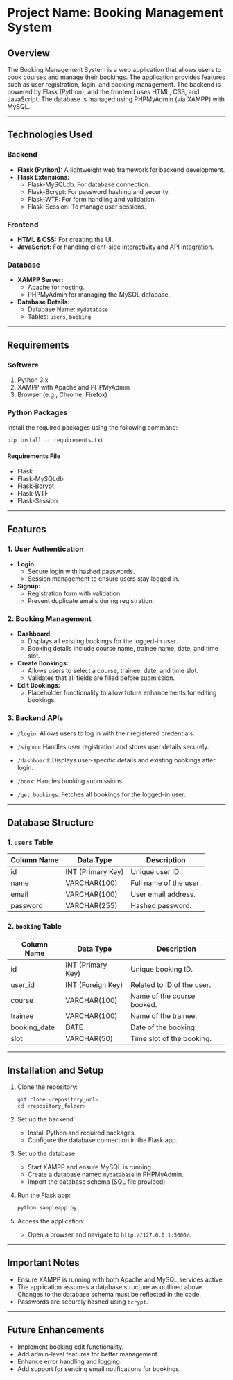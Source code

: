 # Project Name: Booking Management System

## Overview

The Booking Management System is a web application that allows users to book courses and manage their bookings. The application provides features such as user registration, login, and booking management. The backend is powered by Flask (Python), and the frontend uses HTML, CSS, and JavaScript. The database is managed using PHPMyAdmin (via XAMPP) with MySQL.

---

## Technologies Used

### Backend

- **Flask (Python):** A lightweight web framework for backend development.
- **Flask Extensions:**
  - Flask-MySQLdb: For database connection.
  - Flask-Bcrypt: For password hashing and security.
  - Flask-WTF: For form handling and validation.
  - Flask-Session: To manage user sessions.

### Frontend

- **HTML & CSS:** For creating the UI.
- **JavaScript:** For handling client-side interactivity and API integration.

### Database

- **XAMPP Server:**
  - Apache for hosting.
  - PHPMyAdmin for managing the MySQL database.
- **Database Details:**
  - Database Name: `mydatabase`
  - Tables: `users`, `booking`

---

## Requirements

### Software

1. Python 3.x
2. XAMPP with Apache and PHPMyAdmin
3. Browser (e.g., Chrome, Firefox)

### Python Packages

Install the required packages using the following command:

```bash
pip install -r requirements.txt
```

#### Requirements File

- Flask
- Flask-MySQLdb
- Flask-Bcrypt
- Flask-WTF
- Flask-Session

---

## Features

### 1. User Authentication

- **Login:**
  - Secure login with hashed passwords.
  - Session management to ensure users stay logged in.
- **Signup:**
  - Registration form with validation.
  - Prevent duplicate emails during registration.

### 2. Booking Management

- **Dashboard:**
  - Displays all existing bookings for the logged-in user.
  - Booking details include course name, trainee name, date, and time slot.
- **Create Bookings:**
  - Allows users to select a course, trainee, date, and time slot.
  - Validates that all fields are filled before submission.
- **Edit Bookings:**
  - Placeholder functionality to allow future enhancements for editing bookings.

### 3. Backend APIs

- `/login`: Allows users to log in with their registered credentials.

- `/signup`: Handles user registration and stores user details securely.

- `/dashboard`: Displays user-specific details and existing bookings after login.

- `/book`: Handles booking submissions.

- `/get_bookings`: Fetches all bookings for the logged-in user.

---

## Database Structure

### 1. `users` Table

| Column Name | Data Type         | Description            |
| ----------- | ----------------- | ---------------------- |
| id          | INT (Primary Key) | Unique user ID.        |
| name        | VARCHAR(100)      | Full name of the user. |
| email       | VARCHAR(100)      | User email address.    |
| password    | VARCHAR(255)      | Hashed password.       |

### 2. `booking` Table

| Column Name   | Data Type         | Description                |
| ------------- | ----------------- | -------------------------- |
| id            | INT (Primary Key) | Unique booking ID.         |
| user\_id      | INT (Foreign Key) | Related to ID of the user. |
| course        | VARCHAR(100)      | Name of the course booked. |
| trainee       | VARCHAR(100)      | Name of the trainee.       |
| booking\_date | DATE              | Date of the booking.       |
| slot          | VARCHAR(50)       | Time slot of the booking.  |

---

## Installation and Setup

1. Clone the repository:

   ```bash
   git clone <repository_url>
   cd <repository_folder>
   ```

2. Set up the backend:

   - Install Python and required packages.
   - Configure the database connection in the Flask app.

3. Set up the database:

   - Start XAMPP and ensure MySQL is running.
   - Create a database named `mydatabase` in PHPMyAdmin.
   - Import the database schema (SQL file provided).

4. Run the Flask app:

   ```bash
   python sampleapp.py
   ```

5. Access the application:

   - Open a browser and navigate to `http://127.0.0.1:5000/`.

---

## Important Notes

- Ensure XAMPP is running with both Apache and MySQL services active.
- The application assumes a database structure as outlined above. Changes to the database schema must be reflected in the code.
- Passwords are securely hashed using `bcrypt`.

---

## Future Enhancements

- Implement booking edit functionality.
- Add admin-level features for better management.
- Enhance error handling and logging.
- Add support for sending email notifications for bookings.

